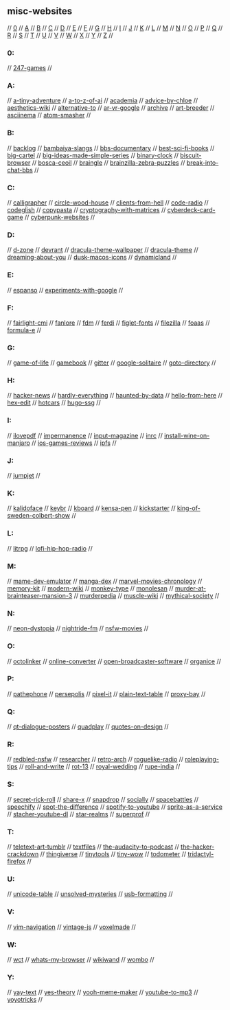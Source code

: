 ## misc-websites

// [0](#0) // [A](#a) // [B](#b) // [C](#c) // [D](#d) // [E](#e) // [F](#f) // [G](#g)
// [H](#h) // [I](#i) // [J](#j) // [K](#k) // [L](#l) // [M](#m) // [N](#n) // [O](#o)
// [P](#p) // [Q](#q) // [R](#r) // [S](#s) // [T](#t) // [U](#u) // [V](#v) // [W](#w)
// [X](#x) // [Y](#y) // [Z](#z) //

### 0:
// [247-games](https://www.247games.com/#categories)
//

### A:
// [a-tiny-adventure](https://uneminiaventure.fr/en#chap-03)
// [a-to-z-of-ai](https://atozofai.withgoogle.com/)
// [academia](https://www.academia.edu/)
// [advice-by-chloe](https://www.advicebychloe.com/)
// [aesthetics-wiki](https://aesthetics.fandom.com/wiki/Aesthetics_Wiki)
// [alternative-to](https://alternativeto.net/software/netflix/)
// [ar-vr-google](https://arvr.google.com/)
// [archive](https://archive.org/)
// [art-breeder](https://www.artbreeder.com/)
// [asciinema](https://asciinema.org)
// [atom-smasher](http://atom.smasher.org/)
//

### B:
// [backlog](https://github.com/czytelny/backlog)
// [bambaiya-slangs](https://www.mumbai77.com/city/2819/travel/slangs/)
// [bbs-documentary](http://www.bbsdocumentary.com/)
// [best-sci-fi-books](https://best-sci-fi-books.com/)
// [big-cartel](https://www.bigcartel.com/)
// [big-ideas-made-simple-series](https://www.dk.com/ca/promotion/big-ideas-series/)
// [binary-clock](https://haubergs.com/bc)
// [biscuit-browser](https://eatbiscuit.com)
// [bosca-ceoil](https://boscaceoil.net)
// [braingle](https://www.braingle.com)
// [brainzilla-zebra-puzzles](https://www.brainzilla.com/logic/zebra/)
// [break-into-chat-bbs](https://breakintochat.com/)
//

### C:
// [calligrapher](https://www.calligrapher.ai/)
// [circle-wood-house](https://www.yankodesign.com/2021/04/09/this-circular-house-is-inspired-by-a-cut-tree-trunk-was-made-to-blend-into-the-surrounding-pine-forest/)
// [clients-from-hell](https://clientsfromhell.net/)
// [code-radio](https://coderadio.freecodecamp.org/)
// [codeglish](https://github.com/shalithasuranga/codeglish)
// [copypasta](https://imlolman.github.io/)
// [cryptography-with-matrices](https://math.libretexts.org/Bookshelves/Applied_Mathematics/Book%3A_Applied_Finite_Mathematics_(Sekhon_and_Bloom)/02%3A_Matrices/2.05%3A_Application_of_Matrices_in_Cryptography)
// [cyberdeck-card-game](https://www.cyberdeck.eu)
// [cyberpunk-websites](https://www.reddit.com/r/Cyberpunk/comments/5ve3ok/what_are_your_favorite_cyberpunk_websites/)
//

### D:
// [d-zone](https://github.com/d-zone-org/d-zone/tree/master)
// [devrant](https://devrant.com/)
// [dracula-theme-wallpaper](https://draculatheme.com/wallpaper)
// [dracula-theme](https://draculatheme.com/)
// [dreaming-about-you](https://www.youtube.com/watch?v=vMn0UO60f_E)
// [dusk-macos-icons](https://dusk.now.sh)
// [dynamicland](https://dynamicland.org/)
//

### E:
// [espanso](https://espanso.org/)
// [experiments-with-google](https://experiments.withgoogle.com/)
//

### F:
// [fairlight-cmi](https://www.youtube.com/watch?time_continue=125&v=iOlPCpSmhRM&feature=emb_logo)
// [fanlore](https://fanlore.org/wiki/Main_Page)
// [fdm](https://www.freedownloadmanager.org/)
// [ferdi](https://github.com/getferdi/ferdi)
// [figlet-fonts](https://github.com/xero/figlet-fonts)
// [filezilla](https://filezilla-project.org/)
// [foaas](https://foaas.com/)
// [formula-e](https://www.fiaformulae.com/)
//

### G:
// [game-of-life](https://en.wikipedia.org/wiki/Conway%27s_Game_of_Life)
// [gamebook](https://en.wikipedia.org/wiki/Gamebook)
// [gitter](https://gitter.im/)
// [google-solitaire](https://www.google.co.in/logos/fnbx/solitaire/standalone.html)
// [goto-directory](https://github.com/iridakos/goto)
//

### H:
// [hacker-news](https://news.ycombinator.com/)
// [hardly-everything](https://www.hardlyeverything.com/)
// [haunted-by-data](https://idlewords.com/talks/haunted_by_data.htm)
// [hello-from-here](https://hellofromhe.re)
// [hex-edit](https://hexed.it)
// [hotcars](https://www.hotcars.com/)
// [hugo-ssg](https://gohugo.io/)
//

### I:
// [ilovepdf](https://www.ilovepdf.com/)
// [impermanence](https://www.impermanence.us/)
// [input-magazine](https://www.inputmag.com/)
// [inrc](https://www.inrcindia.org/)
// [install-wine-on-manjaro](https://linuxconfig.org/install-wine-on-manjaro)
// [ios-games-reviews](https://appadvice.com/game)
// [ipfs](https://ipfs.io)
//

### J:
// [jumpjet](http://www.jumpjet.info)
//

### K:
// [kalidoface](https://kalidoface.com)
// [keybr](https://watchandcode.com/)
// [kboard](https://github.com/CamiloGarciaLaRotta/kboard)
// [kensa-pen](https://www.kickstarter.com/projects/cowellstudio/kensa-a-slim-minimal-hexagonal-pen-and-mechanical)
// [kickstarter](https://kickstarter.com)
// [king-of-sweden-colbert-show](https://www.youtube.com/watch?v=G4ZMxNYjuJI&pp=ygUWZnV0dXJlIGlzbGFuZHMgY29sYmVydA%3D%3D)
//

### L:
// [litrpg](https://en.wikipedia.org/wiki/LitRPG)
// [lofi-hip-hop-radio](https://lofiin.com/)
//

### M:
// [mame-dev-emulator](https://www.mamedev.org/)
// [manga-dex](https://mangadex.tv/)
// [marvel-movies-chronology](https://external-preview.redd.it/G_RZTeuGxigUXszO5Aie1hGIGxXS5cm7oyuVFMghUYw.jpg?auto=webp&s=d9b21762ad5f33b28983f5db8bcdccd6fcf42538)
// [memory-kit](https://www.magneticmemorymethod.com/thank-you-for-requesting-memory-kit/)
// [modern-wiki](https://www.modernwiki.app/)
// [monkey-type](https://monkeytype.com/)
// [monolesan](https://monolesan.com/)
// [murder-at-brainteaser-mansion-3](https://www.braingle.com/brainteasers/41875/murder-at-brainteaser-mansion-3.html)
// [murderpedia](http://murderpedia.org/index.htm)
// [muscle-wiki](https://musclewiki.org/)
// [mythical-society](https://www.mythicalsociety.com/)
//

### N:
// [neon-dystopia](https://www.neondystopia.com)
// [nightride-fm](https://nightride.fm/about?station=nightride)
// [nsfw-movies](https://www.scoopwhoop.com/erotic-movies/)
//

### O:
// [octolinker](https://github.com/OctoLinker/OctoLinker)
// [online-converter](https://www.online-convert.com/)
// [open-broadcaster-software](https://obsproject.com/)
// [organice](https://github.com/200ok-ch/organice)
//

### P:
// [pathephone](https://pathephone.github.io/)
// [persepolis](https://persepolisdm.github.io/)
// [pixel-it](https://giventofly.github.io/pixelit/)
// [plain-text-table](https://plaintexttools.github.io/plain-text-table/)
// [proxy-bay](http://proxybay.github.io/)
//

### Q:
// [qt-dialogue-posters](https://www.scoopwhoop.com/entertainment/39-quotes-tarantino-films/)
// [quadplay](https://github.com/morgan3d/quadplay)
// [quotes-on-design](https://quotesondesign.com/)
//

### R:
// [redbled-nsfw](https://www.redbled.com/)
// [researcher](https://www.researcher-app.com/)
// [retro-arch](https://www.retroarch.com)
// [roguelike-radio](http://www.roguelikeradio.com)
// [roleplaying-tips](https://www.roleplayingtips.com/)
// [roll-and-write](https://sites.google.com/view/rollandwriteglobaljam/home/results-and-downloads)
// [rot-13](https://rot13.com)
// [royal-wedding](https://www.youtube.com/watch?v=Qcj15vHJTtk)
// [rupe-india](https://rupe-india.org/)
//

### S:
// [secret-rick-roll](https://www.secretrickroll.com/)
// [share-x](https://getsharex.com/)
// [snapdrop](https://snapdrop.net/#)
// [socially](https://getsocially.app/)
// [spacebattles](https://forums.spacebattles.com/)
// [speechify](https://app.getspeechify.com/record/-M9fzunNKYaMshC1XO9n)
// [spot-the-difference](https://i.imgur.com/Jfira.jpg)
// [spotify-to-youtube](https://www.playlistbuddyapp.com/converter/)
// [sprite-as-a-service](https://ljvmiranda921.github.io/sprites-as-a-service/)
// [stacher-youtube-dl](https://stacher.io)
// [star-realms](http://www.starrealms.com/learn-to-play/)
// [superprof](https://www.superprof.co.in/)
//

### T:
// [teletext-art-tumblr](https://teletextart.tumblr.com/)
// [textfiles](http://textfiles.com/)
// [the-audacity-to-podcast](https://theaudacitytopodcast.com/)
// [the-hacker-crackdown](https://www.mit.edu/hacker/hacker.html)
// [thingiverse](https://www.thingiverse.com/)
// [tinytools](https://tinytools.directory/)
// [tiny-wow](https://tinywow.com/)
// [todometer](https://github.com/cassidoo/todometer)
// [tridactyl-firefox](https://github.com/tridactyl/tridactyl)
//

### U:
// [unicode-table](https://unicode-table.com/en/)
// [unsolved-mysteries](https://www.rd.com/list/strangest-unsolved-mysteries/)
// [usb-formatting](https://diarium.usal.es/pmgallardo/2020/05/01/how-to-fix-an-unreadable-usb-flash-drive-on-ubuntu/)
//

### V:
// [vim-navigation](https://susamn.medium.com/its-time-to-navigate-effectively-in-vim-a-visual-article-e23afab7f2e)
// [vintage-js](https://vintagejs.com/)
// [voxelmade](https://www.voxelmade.com/)
//

### W:
// [wct](https://www.worldchasetag.com/)
// [whats-my-browser](https://www.whatsmybrowser.org/)
// [wikiwand](https://www.wikiwand.com/)
// [wombo](https://www.wombo.ai/)
//

### Y:
// [yay-text](https://yaytext.com/)
// [yes-theory](https://yestheory.com/)
// [yooh-meme-maker](https://yooh.io)
// [youtube-to-mp3](https://www.mediahuman.com/youtube-to-mp3/3/)
// [yoyotricks](https://yoyotricks.com/)
//
